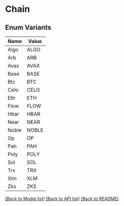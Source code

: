 # Chain

## Enum Variants

| Name | Value |
|---- | -----|
| Algo | ALGO |
| Arb | ARB |
| Avax | AVAX |
| Base | BASE |
| Btc | BTC |
| Celo | CELO |
| Eth | ETH |
| Flow | FLOW |
| Hbar | HBAR |
| Near | NEAR |
| Noble | NOBLE |
| Op | OP |
| Pah | PAH |
| Poly | POLY |
| Sol | SOL |
| Trx | TRX |
| Xlm | XLM |
| Zks | ZKS |


[[Back to Model list]](../README.md#documentation-for-models) [[Back to API list]](../README.md#documentation-for-api-endpoints) [[Back to README]](../README.md)


